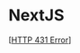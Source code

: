 # NextJS

[[HTTP 431 Error]]

[//begin]: # "Autogenerated link references for markdown compatibility"
[HTTP 431 Error]: HTTP%20431%20Error "HTTP 431 Error"
[//end]: # "Autogenerated link references"
